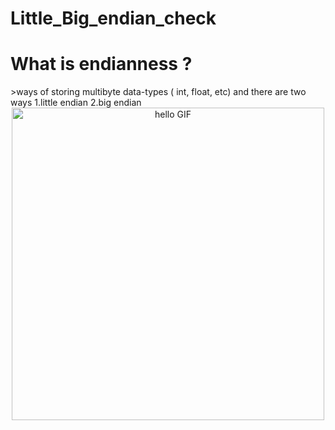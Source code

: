 # Little_Big_endian_check
<h1> What is endianness ?</h1>
>ways of storing multibyte data-types ( int, float, etc) and there are two ways 1.little endian  2.big endian 

<div align="center">
    <img width="500px" alt="hello GIF" src="https://images.squarespace-cdn.com/content/v1/549dcda5e4b0a47d0ae1db1e/1490746414666-EM74IA60AFM16OEH9G22/image-asset.png?format=500w">
</div>

